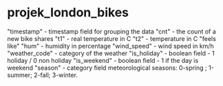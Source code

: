 # projek_london_bikes

"timestamp" - timestamp field for grouping the data
"cnt" - the count of a new bike shares
"t1" - real temperature in C
"t2" - temperature in C "feels like"
"hum" - humidity in percentage
"wind_speed" - wind speed in km/h
"weather_code" - category of the weather
"is_holiday" - boolean field - 1 holiday / 0 non holiday
"is_weekend" - boolean field - 1 if the day is weekend
"season" - category field meteorological seasons: 0-spring ; 1-summer; 2-fall; 3-winter.
